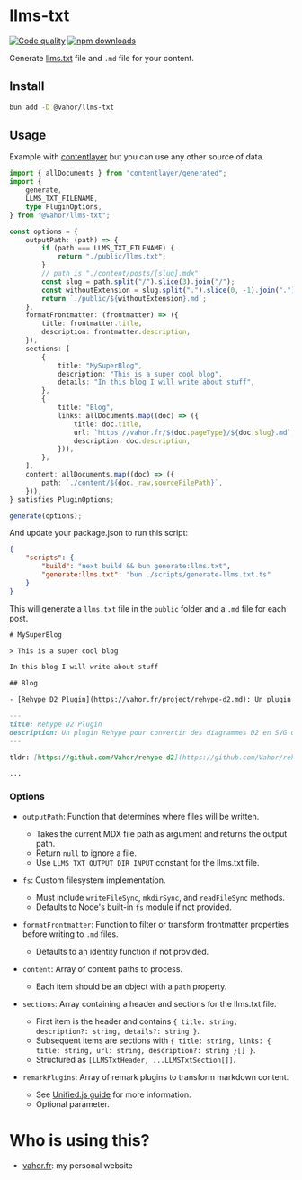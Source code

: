 # llms-txt

[![Code quality](https://github.com/Vahor/llms-txt/actions/workflows/quality.yml/badge.svg)](https://github.com/Vahor/llms-txt/actions/workflows/quality.yml)
[![npm downloads](https://img.shields.io/npm/dm/%40vahor%2Fllms-txt)](https://www.npmjs.com/package/@vahor/llms-txt)


Generate [llms.txt](https://llmstxt.org/) file and `.md` file for your content.

## Install

```bash
bun add -D @vahor/llms-txt
```

## Usage

Example with [contentlayer](https://github.com/timlrx/contentlayer2) but you can use any other source of data.

```ts title="scripts/generate-llms.txt.ts"
import { allDocuments } from "contentlayer/generated";
import {
	generate,
	LLMS_TXT_FILENAME,
	type PluginOptions,
} from "@vahor/llms-txt";

const options = {
	outputPath: (path) => {
		if (path === LLMS_TXT_FILENAME) {
			return "./public/llms.txt";
		}
		// path is "./content/posts/[slug].mdx"
		const slug = path.split("/").slice(3).join("/");
		const withoutExtension = slug.split(".").slice(0, -1).join(".");
		return `./public/${withoutExtension}.md`;
	},
	formatFrontmatter: (frontmatter) => ({
		title: frontmatter.title,
		description: frontmatter.description,
	}),
	sections: [
		{
			title: "MySuperBlog",
			description: "This is a super cool blog",
			details: "In this blog I will write about stuff",
		},
		{
			title: "Blog",
			links: allDocuments.map((doc) => ({
				title: doc.title,
				url: `https://vahor.fr/${doc.pageType}/${doc.slug}.md`,
				description: doc.description,
			})),
		},
	],
	content: allDocuments.map((doc) => ({
		path: `./content/${doc._raw.sourceFilePath}`,
	})),
} satisfies PluginOptions;

generate(options);
```

And update your package.json to run this script:
```json title="package.json"
{
	"scripts": {
		"build": "next build && bun generate:llms.txt",
		"generate:llms.txt": "bun ./scripts/generate-llms.txt.ts"
	}
}
```

This will generate a `llms.txt` file in the `public` folder and a `.md` file for each post.

```txt title="public/llms.txt"
# MySuperBlog

> This is a super cool blog

In this blog I will write about stuff

## Blog

- [Rehype D2 Plugin](https://vahor.fr/project/rehype-d2.md): Un plugin Rehype pour convertir des diagrammes D2 en SVG ou PNG.
```

```md title="public/project/rehype-d2.md"
---
title: Rehype D2 Plugin
description: Un plugin Rehype pour convertir des diagrammes D2 en SVG ou PNG.
---

tldr: [https://github.com/Vahor/rehype-d2](https://github.com/Vahor/rehype-d2)

...
```

### Options

- `outputPath`: Function that determines where files will be written.
  - Takes the current MDX file path as argument and returns the output path.
  - Return `null` to ignore a file.
  - Use `LLMS_TXT_OUTPUT_DIR_INPUT` constant for the llms.txt file.

- `fs`: Custom filesystem implementation.
  - Must include `writeFileSync`, `mkdirSync`, and `readFileSync` methods.
  - Defaults to Node's built-in `fs` module if not provided.

- `formatFrontmatter`: Function to filter or transform frontmatter properties before writing to `.md` files.
  - Defaults to an identity function if not provided.

- `content`: Array of content paths to process.
  - Each item should be an object with a `path` property.

- `sections`: Array containing a header and sections for the llms.txt file.
  - First item is the header and contains `{ title: string, description?: string, details?: string }`.
  - Subsequent items are sections with `{ title: string, links: { title: string, url: string, description?: string }[] }`.
  - Structured as `[LLMSTxtHeader, ...LLMSTxtSection[]]`.

- `remarkPlugins`: Array of remark plugins to transform markdown content.
  - See [Unified.js guide](https://unifiedjs.com/learn/guide/) for more information.
  - Optional parameter.

# Who is using this?

- [vahor.fr](https://github.com/Vahor/vahor.fr): my personal website
